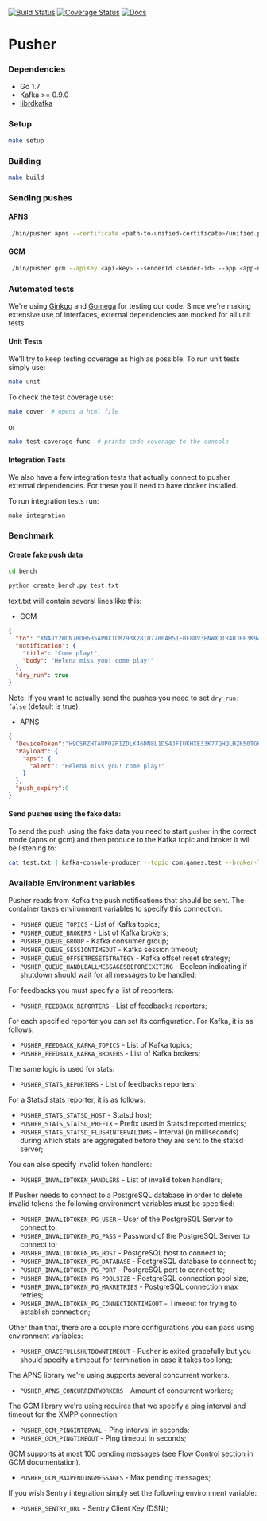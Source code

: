[![Build Status](https://travis-ci.org/topfreegames/pusher.svg?branch=master)](https://travis-ci.org/topfreegames/pusher)
[![Coverage Status](https://coveralls.io/repos/github/topfreegames/pusher/badge.svg?branch=master)](https://coveralls.io/github/topfreegames/pusher?branch=master)
[![Docs](https://readthedocs.org/projects/pusher/badge/?version=latest)](http://pusher.readthedocs.io/en/latest/)

Pusher
======

### Dependencies
* Go 1.7
* Kafka >= 0.9.0
* [librdkafka](https://github.com/edenhill/librdkafka)

### Setup

```bash
make setup
```

### Building

```bash
make build
```

### Sending pushes

#### APNS

```bash
./bin/pusher apns --certificate <path-to-unified-certificate>/unified.pem --app <app-name> -d -p
```

#### GCM

```bash
./bin/pusher gcm --apiKey <api-key> --senderId <sender-id> --app <app-name> -d -p
```

### Automated tests

We're using [Ginkgo](https://onsi.github.io/ginkgo) and [Gomega](https://onsi.github.io/gomega) for testing our code. Since we're making extensive use of interfaces, external dependencies are mocked for all unit tests.

#### Unit Tests
We'll try to keep testing coverage as high as possible. To run unit tests simply use:

```bash
make unit
```

To check the test coverage use:

```bash
make cover  # opens a html file
```

or

```bash
make test-coverage-func  # prints code coverage to the console
```

#### Integration Tests

We also have a few integration tests that actually connect to pusher external dependencies. For these you'll need to have docker installed.

To run integration tests run:

```
make integration
```

### Benchmark

#### Create fake push data


```bash
cd bench

python create_bench.py test.txt

```

text.txt will contain several lines like this:

- GCM

```json
{
  "to": "XNAJY2WCN7RDH6B5APHXTCM793X28IO7780AB51F0F8OV3ENWXOIR40JRF3K9416AD9K029NEE3XTA229NJC0Y6DHCBO13EE6IFO6VRF8FICJ317AC5I3N1FCSJ7KIVXMKZ088BJOVS3PPJUG9CWV1J2",
  "notification": {
    "title": "Come play!",
    "body": "Helena miss you! come play!"
  },
  "dry_run": true
}
```

Note: If you want to actually send the pushes you need to set `dry_run: false` (default is true).

- APNS

```json
{
  "DeviceToken":"H9CSRZHTAUPOZP1ZDLK46DN8L1DS4JFIUKHXE33K77QHQLHZ650TG66U49ZQGFZV",
  "Payload": {
    "aps": {
      "alert": "Helena miss you! come play!"
    }
  },
  "push_expiry":0
}
```

#### Send pushes using the fake data:

To send the push using the fake data you need to start `pusher` in the correct mode (apns or gcm) and then produce to the Kafka topic and broker it will be listening to:

```bash
cat test.txt | kafka-console-producer --topic com.games.test --broker-list localhost:9941
```

### Available Environment variables

Pusher reads from Kafka the push notifications that should be sent. The container takes environment variables to specify this connection:

* `PUSHER_QUEUE_TOPICS` - List of Kafka topics;
* `PUSHER_QUEUE_BROKERS` - List of Kafka brokers;
* `PUSHER_QUEUE_GROUP` - Kafka consumer group;
* `PUSHER_QUEUE_SESSIONTIMEOUT` - Kafka session timeout;
* `PUSHER_QUEUE_OFFSETRESETSTRATEGY` - Kafka offset reset strategy;
* `PUSHER_QUEUE_HANDLEALLMESSAGESBEFOREEXITING` - Boolean indicating if shutdown should wait for all messages to be handled;

For feedbacks you must specify a list of reporters:

* `PUSHER_FEEDBACK_REPORTERS` - List of feedbacks reporters;

For each specified reporter you can set its configuration. For Kafka, it is as follows:

* `PUSHER_FEEDBACK_KAFKA_TOPICS` - List of Kafka topics;
* `PUSHER_FEEDBACK_KAFKA_BROKERS` - List of Kafka brokers;

The same logic is used for stats:

* `PUSHER_STATS_REPORTERS` - List of feedbacks reporters;

For a Statsd stats reporter, it is as follows:

* `PUSHER_STATS_STATSD_HOST` - Statsd host;
* `PUSHER_STATS_STATSD_PREFIX` - Prefix used in Statsd reported metrics;
* `PUSHER_STATS_STATSD_FLUSHINTERVALINMS` - Interval (in milliseconds) during which stats are aggregated before they are sent to the statsd server;

You can also specify invalid token handlers:

* `PUSHER_INVALIDTOKEN_HANDLERS` - List of invalid token handlers;

If Pusher needs to connect to a PostgreSQL database in order to delete invalid tokens the following environment variables must be specified:

* `PUSHER_INVALIDTOKEN_PG_USER` - User of the PostgreSQL Server to connect to;
* `PUSHER_INVALIDTOKEN_PG_PASS` - Password of the PostgreSQL Server to connect to;
* `PUSHER_INVALIDTOKEN_PG_HOST` - PostgreSQL host to connect to;
* `PUSHER_INVALIDTOKEN_PG_DATABASE` - PostgreSQL database to connect to;
* `PUSHER_INVALIDTOKEN_PG_PORT` - PostgreSQL port to connect to;
* `PUSHER_INVALIDTOKEN_PG_POOLSIZE` - PostgreSQL connection pool size;
* `PUSHER_INVALIDTOKEN_PG_MAXRETRIES` - PostgreSQL connection max retries;
* `PUSHER_INVALIDTOKEN_PG_CONNECTIONTIMEOUT` - Timeout for trying to establish connection;

Other than that, there are a couple more configurations you can pass using environment variables:

* `PUSHER_GRACEFULLSHUTDOWNTIMEOUT` - Pusher is exited gracefully but you should specify a timeout for termination in case it takes too long;


The APNS library we're using supports several concurrent workers.
* `PUSHER_APNS_CONCURRENTWORKERS` - Amount of concurrent workers;

The GCM library we're using requires that we specify a ping interval and timeout for the XMPP connection.
* `PUSHER_GCM_PINGINTERVAL` - Ping interval in seconds;
* `PUSHER_GCM_PINGTIMEOUT` - Ping timeout in seconds;

GCM supports at most 100 pending messages (see [Flow Control section](https://developers.google.com/cloud-messaging/ccs#flow) in GCM documentation).

* `PUSHER_GCM_MAXPENDINGMESSAGES` - Max pending messages;

If you wish Sentry integration simply set the following environment variable:

* `PUSHER_SENTRY_URL` - Sentry Client Key (DSN);
